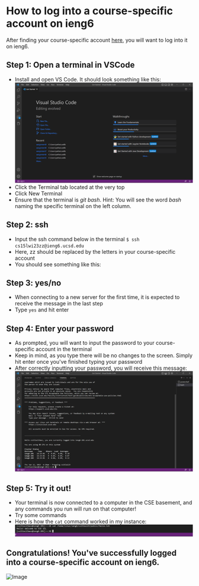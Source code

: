 # How to log into a course-specific account on ieng6
After finding your course-specific account [here](https://sdacs.ucsd.edu/~icc/index.php), you will want to log into it on ieng6.

## Step 1: Open a terminal in VSCode
- Install and open VS Code. It should look something like this:
![Image](cse15l_labrep1img.png)
- Click the Terminal tab located at the very top
- Click New Terminal
- Ensure that the terminal is _git bash_. Hint: You will see the word _bash_ naming the specific terminal on the left column.

## Step 2: ssh
- Input the ssh command below in the terminal
`$ ssh cs15lwi23zz@ieng6.ucsd.edu`
- Here, zz should be replaced by the letters in your course-specific account
- You should see something like this:

## Step 3: yes/no
- When connecting to a new server for the first time, it is expected to receive the message in the last step
- Type `yes` and hit enter

## Step 4: Enter your password
- As prompted, you will want to input the password to your course-specific account in the terminal
- Keep in mind, as you type there will be no changes to the screen. Simply hit enter once you've finished typing your password
- After correctly inputting your password, you will receive this message:
![Image](cse15l_labrep2img.png)

## Step 5: Try it out!
- Your terminal is now connected to a computer in the CSE basement, and any commands you run will run on that computer!
- Try some commands
- Here is how the `cat` command worked in my instance:
![Image](cse15l_labrep2.5img.png)

## Congratulations! You've successfully logged into a course-specific account on ieng6.
![Image](https://i.pinimg.com/originals/43/7c/12/437c12c5d7fb1c5d920df12308557561.jpg)

